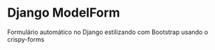 # Django ModelForm

Formulário automático no Django estilizando com Bootstrap usando o crispy-forms
